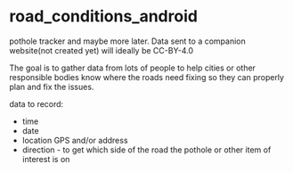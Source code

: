 # road_conditions_android
pothole tracker and maybe more later. Data sent to a companion website(not created yet) will ideally be CC-BY-4.0

The goal is to gather data from lots of people to help cities or other responsible bodies know where the roads need fixing so they can properly plan and fix the issues.

data to record:

- time
- date
- location GPS and/or address
- direction - to get which side of the road the pothole or other item of interest is on

